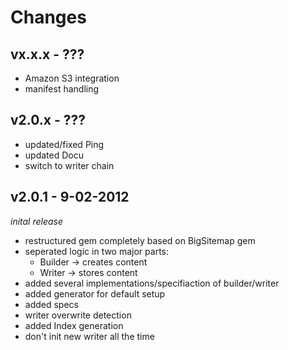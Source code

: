 # Changes

## vx.x.x - ???

  * Amazon S3 integration
  * manifest handling

## v2.0.x - ???

  * updated/fixed Ping
  * updated Docu
  * switch to writer chain

## v2.0.1 - 9-02-2012
  _inital release_

  * restructured gem completely based on BigSitemap gem
  * seperated logic in two major parts:
    * Builder -> creates content
    * Writer -> stores content
  * added several implementations/specifiaction of builder/writer
  * added generator for default setup
  * added specs
  * writer overwrite detection
  * added Index generation
  * don't init new writer all the time
